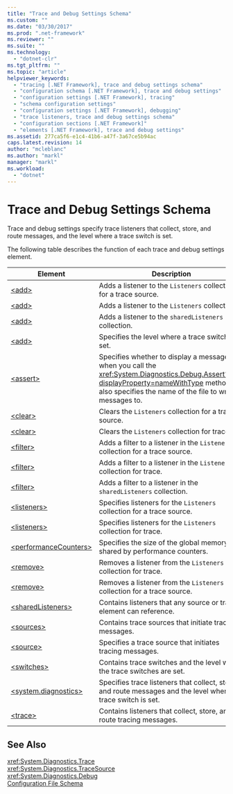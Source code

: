 ```yaml
---
title: "Trace and Debug Settings Schema"
ms.custom: ""
ms.date: "03/30/2017"
ms.prod: ".net-framework"
ms.reviewer: ""
ms.suite: ""
ms.technology: 
  - "dotnet-clr"
ms.tgt_pltfrm: ""
ms.topic: "article"
helpviewer_keywords: 
  - "tracing [.NET Framework], trace and debug settings schema"
  - "configuration schema [.NET Framework], trace and debug settings"
  - "configuration settings [.NET Framework], tracing"
  - "schema configuration settings"
  - "configuration settings [.NET Framework], debugging"
  - "trace listeners, trace and debug settings schema"
  - "configuration sections [.NET Framework]"
  - "elements [.NET Framework], trace and debug settings"
ms.assetid: 277ca5f6-e1c4-41b6-a47f-3a67ce5b94ac
caps.latest.revision: 14
author: "mcleblanc"
ms.author: "markl"
manager: "markl"
ms.workload: 
  - "dotnet"
---
```

# Trace and Debug Settings Schema
Trace and debug settings specify trace listeners that collect, store, and route messages, and the level where a trace switch is set.  
  
 The following table describes the function of each trace and debug settings element.  
  
|Element|Description|  
|-------------|-----------------|  
|[\<add>](../../../../../docs/framework/configure-apps/file-schema/trace-debug/add-element-for-listeners-for-source.md)|Adds a listener to the `Listeners` collection for a trace source.|  
|[\<add>](../../../../../docs/framework/configure-apps/file-schema/trace-debug/add-element-for-listeners-for-trace.md)|Adds a listener to the `Listeners` collection.|  
|[\<add>](../../../../../docs/framework/configure-apps/file-schema/trace-debug/add-element-for-sharedlisteners.md)|Adds a listener to the `sharedListeners` collection.|  
|[\<add>](../../../../../docs/framework/configure-apps/file-schema/trace-debug/add-element-for-switches.md)|Specifies the level where a trace switch is set.|  
|[\<assert>](../../../../../docs/framework/configure-apps/file-schema/trace-debug/assert-element.md)|Specifies whether to display a message box when you call the <xref:System.Diagnostics.Debug.Assert%2A?displayProperty=nameWithType> method; also specifies the name of the file to write messages to.|  
|[\<clear>](../../../../../docs/framework/configure-apps/file-schema/trace-debug/clear-element-for-listeners-for-source.md)|Clears the `Listeners` collection for a trace source.|  
|[\<clear>](../../../../../docs/framework/configure-apps/file-schema/trace-debug/clear-element-for-listeners-for-trace.md)|Clears the `Listeners` collection for trace.|  
|[\<filter>](../../../../../docs/framework/configure-apps/file-schema/trace-debug/filter-element-for-add-for-listeners-for-source.md)|Adds a filter to a listener in the `Listeners` collection for a trace source.|  
|[\<filter>](../../../../../docs/framework/configure-apps/file-schema/trace-debug/filter-element-for-add-for-listeners-for-trace.md)|Adds a filter to a listener in the `Listeners` collection for trace.|  
|[\<filter>](../../../../../docs/framework/configure-apps/file-schema/trace-debug/filter-element-for-add-for-sharedlisteners.md)|Adds a filter to a listener in the `sharedListeners` collection.|  
|[\<listeners>](../../../../../docs/framework/configure-apps/file-schema/trace-debug/listeners-element-for-source.md)|Specifies listeners for the `Listeners` collection for a trace source.|  
|[\<listeners>](../../../../../docs/framework/configure-apps/file-schema/trace-debug/listeners-element-for-trace.md)|Specifies listeners for the `Listeners` collection for trace.|  
|[\<performanceCounters>](../../../../../docs/framework/configure-apps/file-schema/trace-debug/performancecounters-element.md)|Specifies the size of the global memory shared by performance counters.|  
|[\<remove>](../../../../../docs/framework/configure-apps/file-schema/trace-debug/remove-element-for-listeners-for-trace.md)|Removes a listener from the `Listeners` collection for trace.|  
|[\<remove>](../../../../../docs/framework/configure-apps/file-schema/trace-debug/remove-element-for-listeners-for-source.md)|Removes a listener from the `Listeners` collection for a trace source.|  
|[\<sharedListeners>](../../../../../docs/framework/configure-apps/file-schema/trace-debug/sharedlisteners-element.md)|Contains listeners that any source or trace element can reference.|  
|[\<sources>](../../../../../docs/framework/configure-apps/file-schema/trace-debug/sources-element.md)|Contains trace sources that initiate tracing messages.|  
|[\<source>](../../../../../docs/framework/configure-apps/file-schema/trace-debug/source-element.md)|Specifies a trace source that initiates tracing messages.|  
|[\<switches>](../../../../../docs/framework/configure-apps/file-schema/trace-debug/switches-element.md)|Contains trace switches and the level where the trace switches are set.|  
|[\<system.diagnostics>](../../../../../docs/framework/configure-apps/file-schema/trace-debug/system-diagnostics-element.md)|Specifies trace listeners that collect, store, and route messages and the level where a trace switch is set.|  
|[\<trace>](../../../../../docs/framework/configure-apps/file-schema/trace-debug/trace-element.md)|Contains listeners that collect, store, and route tracing messages.|  
  
## See Also  
 <xref:System.Diagnostics.Trace>  
 <xref:System.Diagnostics.TraceSource>  
 <xref:System.Diagnostics.Debug>  
 [Configuration File Schema](../../../../../docs/framework/configure-apps/file-schema/index.md)
